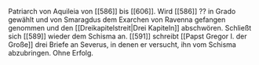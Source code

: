 Patriarch von Aquileia von [[586]] bis [[606]].
Wird [[586]] ?? in Grado gewählt und von Smaragdus dem Exarchen von Ravenna gefangen genommen und den [[Dreikapitelstreit|Drei Kapiteln]] abschwören.
Schließt sich [[589]] wieder dem Schisma an.
[[591]] schreibt [[Papst Gregor I. der Große]] drei Briefe an Severus, in denen er versucht, ihn vom Schisma abzubringen. Ohne Erfolg.
